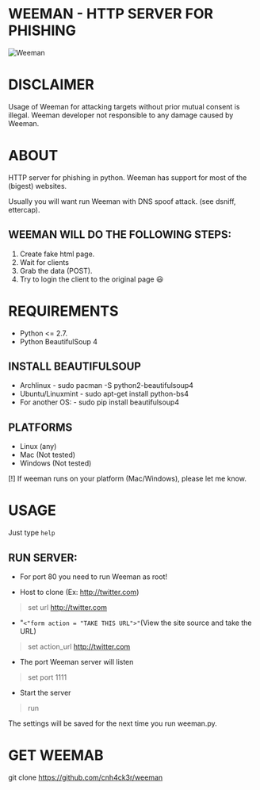 WEEMAN - HTTP SERVER FOR PHISHING
=================================

![Weeman](https://4.bp.blogspot.com/-ngMJZqKmznE/VyBIIXHmJDI/AAAAAAAAFeU/4UgzhUEk9bsf2wYBWBKAU4QTtDNegnqLACLcB/s640/weeman_curr.png)

DISCLAIMER
==========
Usage of Weeman for attacking targets without prior mutual consent is illegal.
Weeman developer not responsible to any damage caused by Weeman.

ABOUT
======
HTTP server for phishing in python.
Weeman has support for most of the (bigest) websites.

Usually you will want run Weeman with DNS spoof attack. (see dsniff, ettercap).


WEEMAN WILL DO THE FOLLOWING STEPS:
----------------------------------------------------------------------
1. Create fake html page.
2. Wait for clients
3. Grab the data (POST).
4. Try to login the client to the original page :smiley:

REQUIREMENTS
=============
* Python <= 2.7.
* Python BeautifulSoup 4

INSTALL BEAUTIFULSOUP
-----------------------------------------
* Archlinux        - sudo pacman -S python2-beautifulsoup4
* Ubuntu/Linuxmint - sudo apt-get install python-bs4
* For another OS:  - sudo pip install beautifulsoup4

PLATFORMS
--------------------
* Linux (any)
* Mac (Not tested)
* Windows (Not tested)

[!] If weeman runs on your platform (Mac/Windows), please let me know.

USAGE
======
Just type `help`

RUN SERVER:
------------------
* For port 80 you need to run Weeman as root!

* Host to clone (Ex: http://twitter.com)
> set url http://twitter.com

* "<code><"form action = "TAKE THIS URL">"</code>(View the site source and take the URL)
> set action_url http://twitter.com

* The port Weeman server will listen
> set port 1111

* Start the server
> run

The settings will be saved for the next time you run weeman.py.

GET WEEMAB
=============
git clone https://github.com/cnh4ck3r/weeman
  